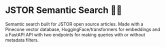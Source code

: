 # JSTOR Semantic Search 🕵️‍♀️
Semantic search built for JSTOR open source articles. Made with a Pinecone vector database, HuggingFace/transformers for embeddings and a FastAPI API with two endpoints for making queries with or without metadata filters.

